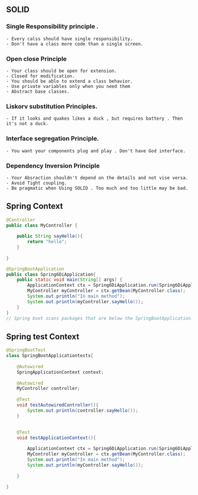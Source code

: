 ## SOLID

### Single Responsibility principle . 
    - Every calss should have single responsibility. 
    - Don't have a class more code than a single screen. 
### Open close Principle 
    - Your class should be open for extension. 
    - Closed for modification. 
    - You should be able to extend a class behavior. 
    - Use private variables only when you need them
    - Abstract base classes. 
### Liskorv substitution Principles. 
    - If it looks and quakes likes a duck , but requires battery . Then it's not a duck.
### Interface segregation Principle. 
    - You want your components plug and play . Don't have God interface. 
### Dependency Inversion Principle
    - Your Absraction shouldn't depend on the details and not vise versa. 
    - Avoid Tight coupling. 
    - Be pragmatic when Using SOLID . Too much and too little may be bad. 

## Spring Context 

```java
@Controller
public class MyController {
    
    public String sayHello(){
        return "hello";
    }
    
}

@SpringBootApplication
public class Spring6DiApplication{
    public static void main(String[] args) {
        ApplicationContext ctx = Spring6DiApplication.run(Spring6DiApplication.class , args);
        MyController myController = ctx.getBean(MyController.class);
        System.out.println("In main method");
        System.out.println(myController.sayHello());
    }
}
// Spring boot scans packages that are below the SpringBootApplication. 


```
## Spring test Context

```java
@SpringBootTest
class SpringBootApplicationtests{
    
    @Autowired
    SpringApplicationContext context;
    
    @Autowired
    MyController controller;
    
    @Test
    void testAutowiredController(){
        System.out.println(controller.sayHello());
    }
    
    
    @Test
    void testApplicationContext(){

        ApplicationContext ctx = Spring6DiApplication.run(Spring6DiApplication.class , args);
        MyController myController = ctx.getBean(MyController.class);
        System.out.println("In main method");
        System.out.println(myController.sayHello());
        
    }
    
}




```